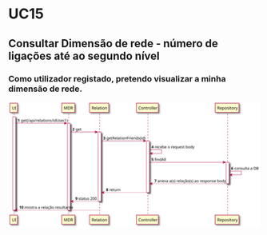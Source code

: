 # UC15

##  Consultar Dimensão de rede - número de ligações até ao segundo nível
### Como utilizador registado, pretendo visualizar a minha dimensão de rede.

![UC15.svg](UC15.svg)
